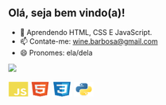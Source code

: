 ## Olá, seja bem vindo(a)!

- 🌱 Aprendendo HTML, CSS E JavaScript.
- 📫 Contate-me: wine.barbosa@gmail.com
- 😄 Pronomes: ela/dela
 
 <div align="rigth">
  <img height="180em" src="https://github-readme-stats.vercel.app/api/top-langs/?username=winebarboza&layout=compact&langs_count=7&theme=midnight-purple"/>
</div>
    </div>
<div style="display: "inline_block"><br>
  <img align="center" alt="Rafa-Js" height="30" width="40" src="https://raw.githubusercontent.com/devicons/devicon/master/icons/javascript/javascript-plain.svg">
  <img align="center" alt="Rafa-HTML" height="30" width="40" src="https://raw.githubusercontent.com/devicons/devicon/master/icons/html5/html5-original.svg">
  <img align="center" alt="Rafa-CSS" height="30" width="40" src="https://raw.githubusercontent.com/devicons/devicon/master/icons/css3/css3-original.svg">
  <img align="center" alt="Rafa-Python" height="30" width="40" src="https://raw.githubusercontent.com/devicons/devicon/master/icons/python/python-original.svg">
</div>
